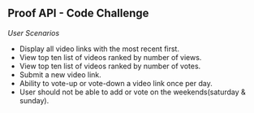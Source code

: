 ## Proof API - Code Challenge ##

*User Scenarios*

* Display all video links with the most recent first.
* View top ten list of videos ranked by number of views.
* View top ten list of videos ranked by number of votes.
* Submit a new video link.
* Ability to vote-up or vote-down a video link once per day.
* User should not be able to add or vote on the weekends(saturday & sunday).
